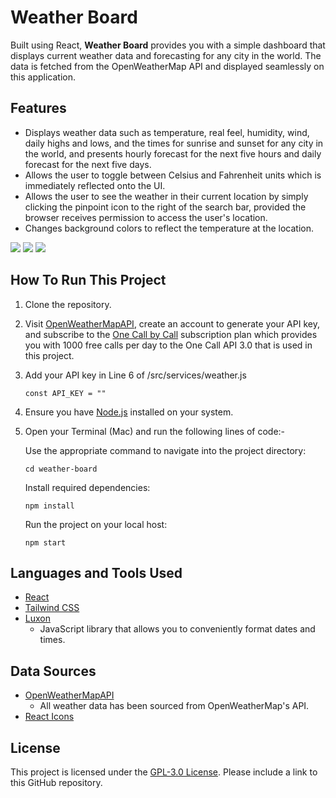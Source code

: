 # Weather Board

Built using React, **Weather Board** provides you with a simple dashboard that displays current weather data and forecasting for any city in the world. The data is fetched from the OpenWeatherMap API and displayed seamlessly on this application.

## Features

- Displays weather data such as temperature, real feel, humidity, wind, daily highs and lows, and the times for sunrise and sunset for any city in the world, and presents hourly forecast for the next five hours and daily forecast for the next five days.
- Allows the user to toggle between Celsius and Fahrenheit units which is immediately reflected onto the UI.
- Allows the user to see the weather in their current location by simply clicking the pinpoint icon to the right of the search bar, provided the browser receives permission to access the user's location.
- Changes background colors to reflect the temperature at the location.

![](https://user-images.githubusercontent.com/69211573/209462428-00185629-2457-45a6-ac35-c87ed8ec727d.png)
![](https://user-images.githubusercontent.com/69211573/209462380-bcf96a6e-49cd-47a2-8a96-c84000114e0a.png)
![](https://user-images.githubusercontent.com/69211573/209462393-df9ee9f2-4737-40ab-b9ad-67e07f075aea.png)

## How To Run This Project

1. Clone the repository.

2. Visit [OpenWeatherMapAPI](https://openweathermap.org/api), create an account to generate your API key, and subscribe to the [One Call by Call](https://openweathermap.org/price) subscription plan which provides you with 1000 free calls per day to the One Call API 3.0 that is used in this project. 

3. Add your API key in Line 6 of /src/services/weather.js
   ```
   const API_KEY = ""
   ```

4. Ensure you have [Node.js](https://nodejs.org/en/) installed on your system.
	
5. Open your Terminal (Mac) and run the following lines of code:-
   
   Use the appropriate command to navigate into the project directory:
   ```
   cd weather-board
   ```
   
   Install required dependencies:
   ```
   npm install
   ```
   
   Run the project on your local host:
   ```
   npm start
   ```
    
## Languages and Tools Used
- [React](https://reactjs.org)
- [Tailwind CSS](https://reactjs.org)
- [Luxon](https://moment.github.io/luxon/#/)
   - JavaScript library that allows you to conveniently format dates and times.

## Data Sources
- [OpenWeatherMapAPI](https://openweathermap.org/api)
  - All weather data has been sourced from OpenWeatherMap's API.
- [React Icons](https://react-icons.github.io/react-icons)

## License
This project is licensed under the [GPL-3.0 License](./LICENSE). Please include a link to this GitHub repository.
